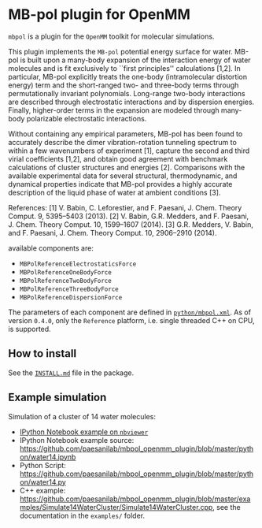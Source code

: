 MB-pol plugin for OpenMM
=======================

`mbpol` is a plugin for the `OpenMM` toolkit for molecular simulations.

This plugin implements the `MB-pol` potential energy surface for water. MB-pol is built upon a many-body expansion of the interaction energy of water molecules and is fit exclusively to ``first principles'' calculations [1,2]. In particular, MB-pol explicitly treats the one-body (intramolecular distortion energy) term and the short-ranged two- and three-body terms through permutationally invariant polynomials. Long-range two-body interactions are described through electrostatic interactions and by dispersion energies. Finally, higher-order terms in the expansion are modeled through many-body polarizable electrostatic interactions.

Without containing any empirical parameters, MB-pol has been found to accurately describe the dimer vibration-rotation tunneling spectrum to within a few wavenumbers of experiment [1], capture the second and third virial coefficients [1,2], and obtain good agreement with benchmark calculations of cluster structures and energies [2]. Comparisons with the available experimental data for several structural, thermodynamic, and dynamical properties indicate that MB-pol provides a highly accurate description of the liquid phase of water at ambient conditions [3].

References:
[1] V. Babin, C. Leforestier, and F. Paesani, J. Chem. Theory Comput. 9, 5395–5403 (2013).
[2] V. Babin, G.R. Medders, and F. Paesani, J. Chem. Theory Comput. 10, 1599–1607 (2014).
[3] G.R. Medders, V. Babin, and F. Paesani, J. Chem. Theory Comput. 10, 2906–2910 (2014).


available components are:

* `MBPolReferenceElectrostaticsForce`
* `MBPolReferenceOneBodyForce`
* `MBPolReferenceTwoBodyForce`
* `MBPolReferenceThreeBodyForce`
* `MBPolReferenceDispersionForce`

The parameters of each component are defined in [`python/mbpol.xml`](https://github.com/paesanilab/mbpol_openmm_plugin/blob/master/python/mbpol.xml).
As of version `0.4.0`, only the `Reference` platform, i.e. single threaded C++ on CPU, is supported.

## How to install

See the [`INSTALL.md`](https://github.com/paesanilab/mbpol_openmm_plugin/blob/master/INSTALL.md) file in the package.

## Example simulation

Simulation of a cluster of 14 water molecules:

* [IPython Notebook example on `nbviewer`](http://nbviewer.ipython.org/gist/zonca/54c7040c1cf3f583930f)
* IPython Notebook example source: <https://github.com/paesanilab/mbpol_openmm_plugin/blob/master/python/water14.ipynb>
* Python Script: <https://github.com/paesanilab/mbpol_openmm_plugin/blob/master/python/water14.py>
* C++ example:
  <https://github.com/paesanilab/mbpol_openmm_plugin/blob/master/examples/Simulate14WaterCluster/Simulate14WaterCluster.cpp>, see the documentation in the `examples/` folder.
